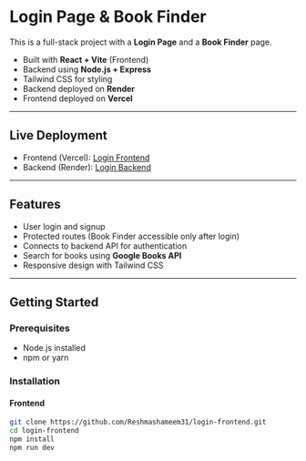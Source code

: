 # Login Page & Book Finder

This is a full-stack project with a **Login Page** and a **Book Finder** page.  

- Built with **React + Vite** (Frontend)  
- Backend using **Node.js + Express**  
- Tailwind CSS for styling  
- Backend deployed on **Render**  
- Frontend deployed on **Vercel**  

---

## Live Deployment

- Frontend (Vercel): [Login Frontend](https://login-frontend-bay.vercel.app/)  
- Backend (Render): [Login Backend](https://login-backend-frw8.onrender.com)  

---

## Features

- User login and signup  
- Protected routes (Book Finder accessible only after login)  
- Connects to backend API for authentication  
- Search for books using **Google Books API**  
- Responsive design with Tailwind CSS  

---

## Getting Started

### Prerequisites

- Node.js installed  
- npm or yarn  

### Installation

#### Frontend

```bash
git clone https://github.com/Reshmashameem31/login-frontend.git
cd login-frontend
npm install
npm run dev

